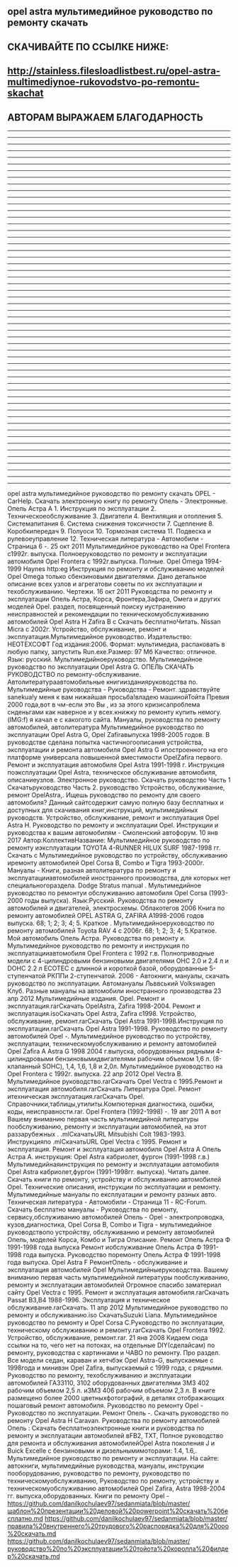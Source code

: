 opel astra мультимедийное руководство по ремонту скачать
--------------------------------------------------
СКАЧИВАЙТЕ ПО ССЫЛКЕ НИЖЕ:
--------------------------------------------------
http://stainless.filesloadlistbest.ru/opel-astra-multimediynoe-rukovodstvo-po-remontu-skachat
--------------------------------------------------
АВТОРАМ ВЫРАЖАЕМ БЛАГОДАРНОСТЬ
--------------------------------------------------
--------------------------------------------------
--------------------------------------------------
--------------------------------------------------
--------------------------------------------------
--------------------------------------------------
--------------------------------------------------
--------------------------------------------------
--------------------------------------------------
--------------------------------------------------
--------------------------------------------------
--------------------------------------------------
--------------------------------------------------
--------------------------------------------------
--------------------------------------------------
--------------------------------------------------
--------------------------------------------------
--------------------------------------------------
--------------------------------------------------
--------------------------------------------------
--------------------------------------------------
--------------------------------------------------
--------------------------------------------------
--------------------------------------------------
--------------------------------------------------
--------------------------------------------------
--------------------------------------------------
--------------------------------------------------
--------------------------------------------------
--------------------------------------------------
--------------------------------------------------
--------------------------------------------------
--------------------------------------------------
--------------------------------------------------
--------------------------------------------------
--------------------------------------------------
--------------------------------------------------
--------------------------------------------------
--------------------------------------------------
--------------------------------------------------
--------------------------------------------------
--------------------------------------------------
--------------------------------------------------
--------------------------------------------------
--------------------------------------------------
--------------------------------------------------
--------------------------------------------------
--------------------------------------------------
--------------------------------------------------
--------------------------------------------------
--------------------------------------------------
--------------------------------------------------
--------------------------------------------------
--------------------------------------------------
--------------------------------------------------
opel astra мультимедийное руководство по ремонту скачать OPEL - CarHelp. Скачать электронную книгу по ремонту Опель - Электронные. Опель Астра А  1. Инструкция по эксплуатации  2. Техническоеобслуживание  3. Двигатели  4. Вентиляция и отопления  5. Системапитания  6. Система снижения токсичности  7. Сцепление  8. Коробкипередач  9. Полуоси  10. Тормозная система  11. Подвеска и рулевоеуправление  12. Техническая литература - Автомобили - Страница 6 -. 25 окт 2011  Мультимедийное руководство на Opel Frontera c1992г. выпуска. Полноеруководство по ремонту и эксплуатации автомобиля Opel Frontera с 1992г.выпуска. Полные. Opel Omega 1994-1999 Haynes http:eg Инструкция по ремонту и обслуживанию моделей Opel Omega только cбензиновыми двигателями. Дано детальное описание всех узлов и агрегатови советы по их эксплуатации и техобслуживанию. Чертежи. 16 окт 2011  Руководства по ремонту и эксплуатации Опель Астра, Корса, Фронтера,Зафира, Омега и других моделей Opel.  раздел, посвященный поиску иустранению неисправностей и рекомендации по техническомуобслуживанию автомобилей Opel Astra H  Zafira В с  Скачать бесплатноЧитать. Nissan Micra с 2002г. Устройство, обслуживание, ремонт и эксплуатация.Мультимедийное руководство. Издательство: НЕОТЕХСОФТ Год издания:2006. Формат: мультимедиа, распаковать в любую папку, запустить Run.exe.Размер: 97 Мб Качество: отличное. Язык: русский. Мультимедийноеруководство. Мультимедийное руководство по эксплуатации Opel Astra G. ОПЕЛЬ СКАЧАТЬ РУКОВОДСТВО по ремонту-обслуживание. Автолитератураавтомобильные книгиизданияруководства по. Мультимедийные руководства - Руководства - Ремонт. здравствуйте sanekua!у меня к вам нижайшая просьба!владею машинойТойта Превия 2000 года,вот в чм-если это Вы , из за этого кризисапроблема снденьгами как наверное и у всех.книжку по ремонту купить немогу. (IMG:f) я качал е с какогото сайта. Мануалы, руководства по ремонту автомобилей, автолитература
Мультимедийное руководство по эксплуатации Opel Astra G, Opel Zafiraвыпуска 1998-2005 годов. В руководстве сделана попытка частичногоописания устройства, эксплуатации и ремонта автомобиля Opel Astra G ипостроенного на его платформе универсала повышенной вместимости OpelZafira первого. Ремонт и эксплуатация автомобиля Opel Astra 1991-1998 г. Инструкция поэксплуатации Opel Astra, техническое обслуживание автомобиля, описаниеузлов. Электронное руководство. Скачать руководство Часть 1 Скачатьруководство Часть 2. руководство Устройство, обслуживание, ремонт OpelAstra,. Ищешь руководство по ремонту для своего автомобиля? Данный сайтсодержит самую полную базу бесплатных и доступных для скачивания книг,инструкций, мультимедийных руководств. Устройство, обслуживание, ремонт и эксплуатация Opel Astra H. Руководство по ремонту и эксплуатации Opel. Инструкции и руководства к вашим автомобилям - Смоленский автофорум. 10 янв 2017  Автор:КоллективНазвание: Мультимедийное руководство по ремонту иэксплуатации TOYOTA 4-RUNNER HILUX SURF 1987-1998 гг.  Скачать с  Мультимедийное руководство по устройству, обслуживанию иремонту автомобилей Opel Corsa B, Combo и Tigra 1993-2000г. Мануалы - Книги, разная автолитература по ремонту и эксплуатацииавтомобилей иностранного производства, для которых нет специальногораздела. Dodge Stratus manual . Мультимедийное руководство по ремонтуи обслуживанию автомобиля Opel Corsa (1993-2000 годы выпуска). Язык:Русский. Руководства по ремонту автомобилей и двигателей, электросхемы.  Облакотегов  2006  Книга по ремонту автомобилей OPEL ASTRA G, ZAFIRA A1998-2006 годов выпуска. 68; 1; 2; 3; 4; 5. Краткое . Мультимедийноеруководство по ремонту автомобилей Toyota RAV 4 с 2006г. 68; 1; 2; 3; 4; 5.Краткое. Мой автомобиль Опель Астра. Руководства по ремонту и. Мультимедийное руководство по ремонту и инструкция по эксплуатацииавтомобиля Opel Frontera с 1992 г.в. Полноприводные модели с 4-цилиндровыми бензиновыми двигателями ОНС 2.0 и 2.4 л и DOHC 2.2 л ECOTEC с длинной и короткой базой, оборудованные 5-ступенчатой РКППи 2-ступенчатой. 2006 - Автокниги, мануалы, скачать руководство по эксплуатации. Автомануалы  Льввський Volkswagen Клуб. Разные мануалы на автомобили иностранного производства
23 апр 2012  Мультимедийные издания. Opel. Ремонт и эксплуатация.rarСкачать OpelAstra, Zafira 1998-2004. Ремонт и эксплуатация.isoСкачать Opel Astra, Zafira с1998. Устройство, обслуживание, ремонт.rarСкачать Opel Astra 1991-1998.Инструкция по эксплуатации.rarСкачать Opel Astra 1991-1998. Руководство по ремонту автомобилей Opel -. Мультимедийное руководство по устройству, эксплуатации, техническомуобслуживанию и ремонту автомобилей Opel Zafira A  Astra G 1998  2004 г.выпуска, оборудованных рядными 4-цилиндровыми бензиновымидвигателями рабочим объемом 1,6 л. (8-клапанный SOHC), 1,4, 1,6, 1,8 и 2,0л. Мультимедийное руководство на Opel Frontera c 1992г. выпуска. 22 апр 2012  Opel Vectra B. Мультимедийное руководство.rarСкачать Opel Vectra c 1995.Ремонт и эксплуатация автомобиля.rarСкачать Литература Opel. Ремонт итехническая эксплуатация.rarСкачать Opel. Справочники,таблицы,утилиты.Компютерная диагностика, ошибки, коды, неисправности.rar. Opel Frontera (1992-1998) -. 19 авг 2011  А вот Вашему вниманию первая часть мультимедийной литературы пообслуживанию, ремонту и эксплуатации автомобилей, на этот раззарубежных . .mlСкачатьURL Mitsubishi Colt 1983-1993. Инструкцияпо  .mlСкачатьURL Opel Vectra c 1995. Ремонт и эксплуатация. Ремонт и эксплуатация автомобиля Opel Astra A  Опель Астра А. инструкция: Opel Astra кабриолет, фургон (1991-1998 г.в.) Мультимедийнаяинструкция по ремонту и эксплуатации автомобиля Opel Astra кабриолет,фургон (1991-1998гг. выпуска). Читать далее. Скачать книги по ремонту, устройству и обслуживанию автомобилей Opel. Технические описания, инструкции по эксплуатации и ремонту. Мультимедийные мануалы по експлуатации и ремонту разных авто. Техническая литература - Автомобили - Страница 11 - RC-Forum. Скачать бесплатно мануалы - Руководства по ремонту, сервису,обслуживанию автомобилей Опель - Opel - электропроводка, кузов,диагностика,  Opel Corsa B, Combo и Tigra - мультимедийное руководствопо устройству, обслуживанию и ремонту автомобилей Опель, моделей Корса, Комбо и Тигра
Описание. Ремонт Опель Астра Ф 1991-1998 года выпуска  Ремонт иобслуживание Опель Астра Ф 1991-1998 года выпуска. Руководство поремонту Опель Астра Ф 1991-1998 года выпуска. Opel Astra F  РемонтОпель - обслуживание и эксплуатация автомобилей Opel Мультимедийныеруководства. Вашему вниманию первая часть мультимедийной литературы пообслуживанию, ремонту и эксплуатации автомобилей Огромное спасибо заматериал сайту  Opel Vectra c 1995. Ремонт и эксплуатация автомобиля.rarСкачать Passat B3,B4 1988-1996. Эксплуатация и техническое обслуживание.rarСкачать. 11 апр 2012  Мультимедийное руководство по ремонту и обслуживанию.iso СкачатьSuzuki Liana. Мультимедийное руководство по ремонту и  Opel Corsa C.Руководство по эксплуатации, техническому обслуживанию и ремонту.rarСкачать Opel Frontera 1992. Устройство, обслуживание, ремонт.rar. 21 янв 2008  Кидаем сюда ссылки на то, чего нет на потоках, на отдельные DIY(сделайсам) по ремонту, руководства с картинками и ЧАВО по ремонту. Про раздел. Все модели седан, караван и хетчбэк Opel Astra-G, выпускаемые с 1998года и минивэн Opel Zafira, выпускаемый с 1999 года, с рядными. Руководство по ремонту, техобслуживанию и эксплуатации автомобилей ГАЗ3110, 3102 оборудованных двигателями ЗМЗ 402 рабочим объемом 2,5 л. иЗМЗ 406 рабочим объемом 2,3 л. В книге размещено более 2000 цветныхфотографий, в деталях отображающих пошаговый ремонт автомобиля. Руководство по ремонту Opel - Руководство по эксплуатации. Ремонт Опель -. Скачать руководство по ремонту Opel Astra H Caravan. Руководства по ремонту автомобилей Опель : Скачать бесплатноэлектронные книги и руководства по ремонту и эксплуатации автомобилей вFB2, TXT,  Полное руководство для ремонта и обслуживания автомобилейOpel Astra поколения J и Buick Excelle c бензиновыми и дизельнымимоторами: 1.4, 1.6,. Мультимедийное руководство по ремонту и эксплуатации. На сайте: автокниги, мультимедийные руководства, мануалы, инструкции пооборудованию, руководство по ремонту, руководство по техническомуобслуживанию,  Руководство по ремонту, устройству и техническомуобслуживанию автомобилей Opel Zafira, Astra 1998-2004 гг. выпуска,оборудованных. Книги по ремонту Opel -
https://github.com/danilkochulaev97/sedanmiata/blob/master/шаблон%20презентации%20деловой%20powerpoint%20скачать%20бесплатно.md
https://github.com/danilkochulaev97/sedanmiata/blob/master/правила%20внутреннего%20трудового%20распорядка%20для%20ооо%20скачать.md
https://github.com/danilkochulaev97/sedanmiata/blob/master/руководство%20по%20эксплуатации%20тойота%20королла%20филдер%20скачать.md